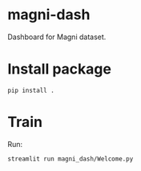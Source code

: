 # magni-dash
Dashboard for Magni dataset.


# Install package

```
pip install .
```


# Train

Run:

```
streamlit run magni_dash/Welcome.py
```